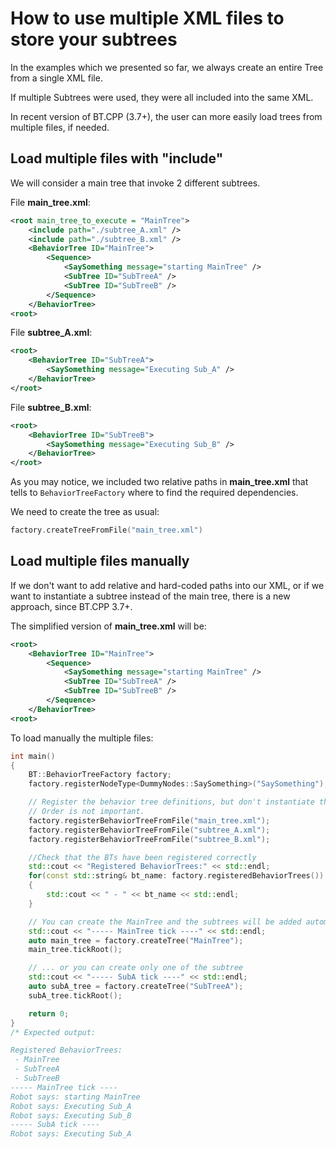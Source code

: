 # How to use multiple XML files to store your subtrees

In the examples which we presented so far, we always create an entire Tree
from a single XML file.

If multiple Subtrees were used, they were all included into the same XML.

In recent version of BT.CPP (3.7+), the user can more easily
load trees from multiple files, if needed.

## Load multiple files with "include"

We will consider a main tree that invoke 2 different subtrees.

File **main_tree.xml**:

```XML hl_lines="2 3"
<root main_tree_to_execute = "MainTree">
    <include path="./subtree_A.xml" />
    <include path="./subtree_B.xml" />
    <BehaviorTree ID="MainTree">
        <Sequence>
            <SaySomething message="starting MainTree" />
            <SubTree ID="SubTreeA" />
            <SubTree ID="SubTreeB" />
        </Sequence>
    </BehaviorTree>
<root>
```
File **subtree_A.xml**:

```XML
<root>
    <BehaviorTree ID="SubTreeA">
        <SaySomething message="Executing Sub_A" />
    </BehaviorTree>
</root>
```

File **subtree_B.xml**:

```XML
<root>
    <BehaviorTree ID="SubTreeB">
        <SaySomething message="Executing Sub_B" />
    </BehaviorTree>
</root>
```

As you may notice, we included two relative paths in **main_tree.xml**
that tells to `BehaviorTreeFactory` where to find the required dependencies.

We need to create the tree as usual:

```c++
factory.createTreeFromFile("main_tree.xml")
```

## Load multiple files manually

If we don't want to add relative and hard-coded paths into our XML,
or if we want to instantiate a subtree instead of the main tree, there is a
new approach, since BT.CPP 3.7+.

The simplified version of **main_tree.xml** will be:

```XML
<root>
    <BehaviorTree ID="MainTree">
        <Sequence>
            <SaySomething message="starting MainTree" />
            <SubTree ID="SubTreeA" />
            <SubTree ID="SubTreeB" />
        </Sequence>
    </BehaviorTree>
<root>
```

To load manually the multiple files:

```c++
int main()
{
    BT::BehaviorTreeFactory factory;
    factory.registerNodeType<DummyNodes::SaySomething>("SaySomething");

    // Register the behavior tree definitions, but don't instantiate them, yet.
    // Order is not important.
    factory.registerBehaviorTreeFromFile("main_tree.xml");
    factory.registerBehaviorTreeFromFile("subtree_A.xml");
    factory.registerBehaviorTreeFromFile("subtree_B.xml");

    //Check that the BTs have been registered correctly
    std::cout << "Registered BehaviorTrees:" << std::endl;
    for(const std::string& bt_name: factory.registeredBehaviorTrees())
    {
        std::cout << " - " << bt_name << std::endl;
    }

    // You can create the MainTree and the subtrees will be added automatically.
    std::cout << "----- MainTree tick ----" << std::endl;
    auto main_tree = factory.createTree("MainTree");
    main_tree.tickRoot();

    // ... or you can create only one of the subtree
    std::cout << "----- SubA tick ----" << std::endl;
    auto subA_tree = factory.createTree("SubTreeA");
    subA_tree.tickRoot();

    return 0;
}
/* Expected output:

Registered BehaviorTrees:
 - MainTree
 - SubTreeA
 - SubTreeB
----- MainTree tick ----
Robot says: starting MainTree
Robot says: Executing Sub_A
Robot says: Executing Sub_B
----- SubA tick ----
Robot says: Executing Sub_A
```




